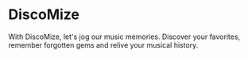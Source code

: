 # DiscoMize

With DiscoMize, let's jog our music memories. Discover your favorites, remember forgotten gems and relive your musical history.
